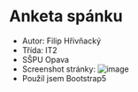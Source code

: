 # Anketa spánku
* Autor: Filip Hřivňacký
* Třída: IT2
* SŠPU Opava
* Screenshot stránky:
![image](https://github.com/FilipStyno/spanek_anketa/assets/118018400/ec4cc6c0-4323-4376-a670-6be7331f0e5c)
* Použil jsem Bootstrap5


